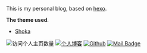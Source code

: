 This is my personal blog, based on [hexo](https://github.com/hexojs/hexo).

**The theme used**.

- [Shoka](https://github.com/amehime/hexo-theme-shoka)

![访问个人主页数量](https://komarev.com/ghpvc/?username=zhangyxXyz&color=green)
[![个人博客](https://img.shields.io/badge/-个人博客[onlyzyx.com]-c14438?style=flat-square&logo=B&logoColor=white)](https://onlyzyx.com/)
[![Github](https://img.shields.io/github/followers/zhangyxXyz?label=Github&style=social)](https://github.com/zhangyxXyz)
[![Mail Badge](https://img.shields.io/badge/zhangyx_xyz@163.com-Green?style=flat-square&logo=Gmail&logoColor=white&link=mailto:zhangyx_xyz@163.com)](mailto:zhangyx_xyz@163.com)